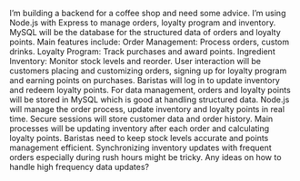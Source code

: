 I’m building a backend for a coffee shop and need some advice. I’m using Node.js with Express to manage orders, loyalty program and inventory. MySQL will be the database for the structured data of orders and loyalty points. Main features include: Order Management: Process orders, custom drinks. Loyalty Program: Track purchases and award points. Ingredient Inventory: Monitor stock levels and reorder. User interaction will be customers placing and customizing orders, signing up for loyalty program and earning points on purchases. Baristas will log in to update inventory and redeem loyalty points. For data management, orders and loyalty points will be stored in MySQL which is good at handling structured data. Node.js will manage the order process, update inventory and loyalty points in real time. Secure sessions will store customer data and order history. Main processes will be updating inventory after each order and calculating loyalty points. Baristas need to keep stock levels accurate and points management efficient. Synchronizing inventory updates with frequent orders especially during rush hours might be tricky. Any ideas on how to handle high frequency data updates?